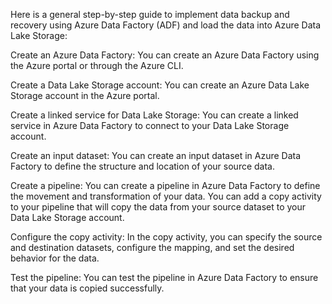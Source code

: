 Here is a general step-by-step guide to implement data backup and recovery using Azure Data Factory (ADF) and load the data into Azure Data Lake Storage:

Create an Azure Data Factory: You can create an Azure Data Factory using the Azure portal or through the Azure CLI.

Create a Data Lake Storage account: You can create an Azure Data Lake Storage account in the Azure portal.

Create a linked service for Data Lake Storage: You can create a linked service in Azure Data Factory to connect to your Data Lake Storage account.

Create an input dataset: You can create an input dataset in Azure Data Factory to define the structure and location of your source data.

Create a pipeline: You can create a pipeline in Azure Data Factory to define the movement and transformation of your data. You can add a copy activity to your pipeline that will copy the data from your source dataset to your Data Lake Storage account.

Configure the copy activity: In the copy activity, you can specify the source and destination datasets, configure the mapping, and set the desired behavior for the data.

Test the pipeline: You can test the pipeline in Azure Data Factory to ensure that your data is copied successfully.